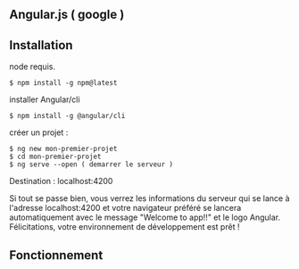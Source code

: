 ## Angular.js ( google )

Installation
-------------------

node requis.

    $ npm install -g npm@latest

installer Angular/cli

    $ npm install -g @angular/cli

créer un projet :

    $ ng new mon-premier-projet
    $ cd mon-premier-projet
    $ ng serve --open ( demarrer le serveur )

Destination : localhost:4200

Si tout se passe bien, vous verrez les informations du serveur qui se lance à
 l'adresse localhost:4200 et votre navigateur préféré se lancera automatiquement
avec le message "Welcome to app!!" et le logo Angular.
Félicitations, votre environnement de développement est prêt !

Fonctionnement
-------------------
